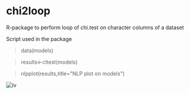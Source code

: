 # chi2loop
R-package to perform loop of chi.test on character columns of a dataset 

Script used in the package

> data(models)

> results<-cltest(models)

> nlpplot(results,title="NLP plot on models")


![iv](https://github.com/cdesterke/chi2loop/blob/master/immunevolcano.png)




